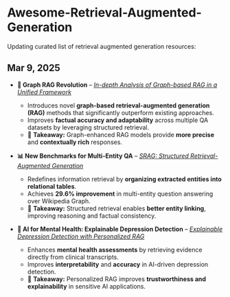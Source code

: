 # Awesome-Retrieval-Augmented-Generation

Updating curated list of retrieval augmented generation resources:

## Mar 9, 2025

- **🚀 Graph RAG Revolution** – *[In-depth Analysis of Graph-based RAG in a Unified Framework](https://arxiv.org/abs/2503.04338)*  
  - Introduces novel **graph-based retrieval-augmented generation (RAG)** methods that significantly outperform existing approaches.  
  - Improves **factual accuracy and adaptability** across multiple QA datasets by leveraging structured retrieval.  
  - 🔑 **Takeaway:** Graph-enhanced RAG models provide **more precise** and **contextually rich** responses.  

- **📊 New Benchmarks for Multi-Entity QA** – *[SRAG: Structured Retrieval-Augmented Generation](https://arxiv.org/abs/2503.01346)*  
  - Redefines information retrieval by **organizing extracted entities into relational tables**.  
  - Achieves **29.6% improvement** in multi-entity question answering over Wikipedia Graph.  
  - 🔑 **Takeaway:** Structured retrieval enables **better entity linking**, improving reasoning and factual consistency.  

- **🧠 AI for Mental Health: Explainable Depression Detection** – *[Explainable Depression Detection with Personalized RAG](https://arxiv.org/abs/2503.01315)*  
  - Enhances **mental health assessments** by retrieving evidence directly from clinical transcripts.  
  - Improves **interpretability** and **accuracy** in AI-driven depression detection.  
  - 🔑 **Takeaway:** Personalized RAG improves **trustworthiness and explainability** in sensitive AI applications. 
